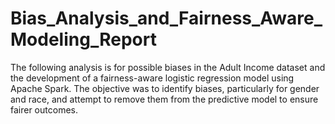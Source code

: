# Bias_Analysis_and_Fairness_Aware_Modeling_Report
The following analysis is for possible biases in the Adult Income dataset and the development of a fairness-aware logistic regression model using Apache Spark. The objective was to identify biases, particularly for gender and race, and attempt to remove them from the predictive model to ensure fairer outcomes.
